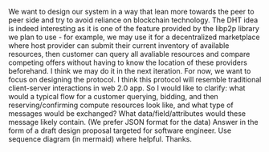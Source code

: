 We want to design our system in a way that lean more towards the peer to peer side and try to avoid reliance on blockchain technology. The DHT idea is indeed interesting as it is one of the feature provided by the libp2p library we plan to use - for example, we may use it for a decentralized marketplace where host provider can submit their current inventory of available resources, then customer can query all avaliable resources and compare competing offers without having to know the location of these providers beforehand. I think we may do it in the next iteration. For now, we want to focus on designing the protocol. I think this protocol will resemble traditional client-server interactions in web 2.0 app. So I would like to clarify: what would a typical flow for a customer querying, bidding, and then reserving/confirming compute resources look like, and what type of messages would be exchanged? What data/field/attributes would these message likely contain. (We prefer JSON format for the data) Answer in the form of a draft design proposal targeted for software engineer. Use sequence diagram (in mermaid) where helpful. Thanks.